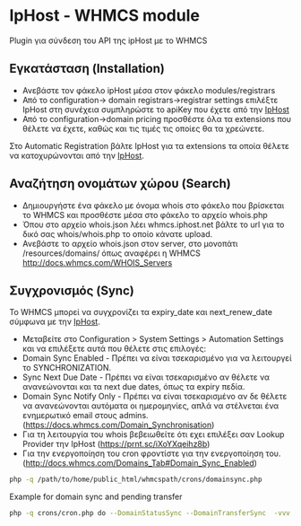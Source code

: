 # IpHost - WHMCS module
Plugin για σύνδεση του API της ipHost με το WHMCS

[IpHost]: <https://iphost.net>

## Eγκατάσταση (Installation)

- Ανεβάστε τον φάκελο ipHost μέσα στον φάκελο modules/registrars
- Από το configuration-> domain registrars->registrar settings επιλέξτε IpHost στη συνέχεια συμπληρώστε τo apiKey που έχετε από την [IpHost]
- Από το configuration->domain pricing προσθέστε όλα τα extensions που θέλετε να έχετε, καθώς και τις τιμές τις οποίες θα τα χρεώνετε. 

Στο Automatic Registration βάλτε IpHost για τα extensions τα οποία θέλετε να κατοχυρώνονται από την [IpHost].

## Αναζήτηση ονομάτων χώρου (Search)

- Δημιουργήστε ένα φάκελο με όνομα whois στο φάκελο που βρίσκεται το WHMCS και προσθέστε μέσα στο φάκελο το αρχείο whois.php
- Όπου στο αρχείο whois.json  λέει whmcs.iphost.net βάλτε το url για το δικό σας whois/whois.php το οποίο κάνατε upload.
- Ανεβάστε το αρχείο whois.json στον server, στο μονοπάτι /resources/domains/ όπως αναφέρει η WHMCS http://docs.whmcs.com/WHOIS_Servers

## Συγχρονισμός (Sync)

To WHMCS μπορεί να συγχρονίζει τα expiry_date και next_renew_date σύμφωνα με την [IpHost].

- Μεταβείτε στο Configuration > System Settings > Automation Settings και να επιλέξετε αυτά που θέλετε στις επιλογές:
- Domain Sync Enabled - Πρέπει να είναι τσεκαρισμένο για να λειτουργεί το SYNCHRONIZATION.
- Sync Next Due Date - Πρέπει να είναι τσεκαρισμένο αν θέλετε να ανανεώνονται και τα next due dates, όπως τα expiry πεδία.
- Domain Sync Notify Only - Πρέπει να είναι τσεκαρισμένο αν δε θέλετε να ανανεώνονται αυτόματα οι ημερομηνίες, απλά να στέλνεται ένα ενημερωτικό email στους admins. (https://docs.whmcs.com/Domain_Synchronisation)
- Για τη λειτουργία του whois βεβειωθείτε ότι εχει επιλέξει σαν Lookup Provider την IpHost (https://prnt.sc/iXoYXqeihz8b)
- Για την ενεργοποίηση του cron φροντίστε για την ενεργοποίηση του. (http://docs.whmcs.com/Domains_Tab#Domain_Sync_Enabled)

```sh
php -q /path/to/home/public_html/whmcspath/crons/domainsync.php
```

Example for domain sync and pending transfer
```sh
php -q crons/cron.php do --DomainStatusSync --DomainTransferSync  -vvv
```
